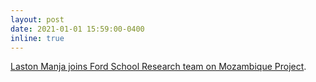 ```yaml
---
layout: post
date: 2021-01-01 15:59:00-0400
inline: true
---
```


[Laston Manja joins Ford School Research team on Mozambique Project](https://fordschool.umich.edu/mozambique-research/research-team).
